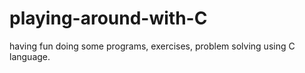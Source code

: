 # playing-around-with-C
having fun doing some programs, exercises, problem solving using C language.
